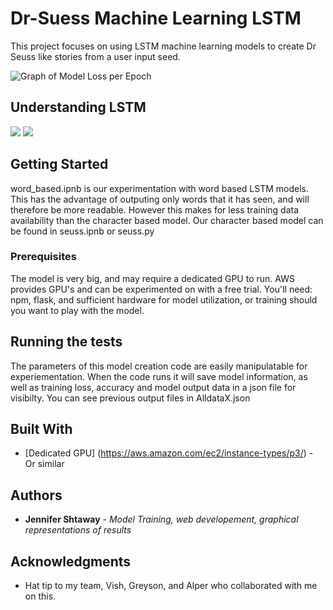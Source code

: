 # Dr-Suess Machine Learning LSTM

This project focuses on using LSTM machine learning models to create Dr Seuss like stories from a user input seed.

![Graph of Model Loss per Epoch](https://github.com/zen-gineer/Dr-Seuss-Machine-Learning-LSTM/blob/master/ModelLoss.PNG)

## Understanding LSTM

![](https://github.com/zen-gineer/Dr-Seuss-Machine-Learning-LSTM/blob/master/node/www/pages/2.png)
![](https://github.com/zen-gineer/Dr-Seuss-Machine-Learning-LSTM/blob/master/node/www/pages/3.png)

## Getting Started

word_based.ipnb is our experimentation with word based LSTM models. This has the advantage of outputing only words that it has seen, and will therefore be more readable. However this makes for less training data availability than the character based model. Our character based model can be found in seuss.ipnb or seuss.py 

### Prerequisites

The model is very big, and may require a dedicated GPU to run. AWS provides GPU's and can be experimented on with a free trial. 
You'll need:
npm, flask, and sufficient hardware for model utilization, or training should you want to play with the model. 

## Running the tests

The parameters of this model creation code are easily manipulatable for experiementation. When the code runs it will save model information, as well as training loss, accuracy and model output data in a json file for visibilty. You can see previous output files in AlldataX.json


## Built With
* [Dedicated GPU] (https://aws.amazon.com/ec2/instance-types/p3/) - Or similar


## Authors

* **Jennifer Shtaway** - *Model Training, web developement, graphical representations of results*


## Acknowledgments

* Hat tip to my team, Vish, Greyson, and Alper who collaborated with me on this.
